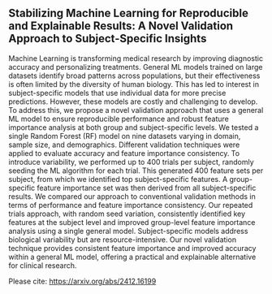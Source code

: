 ## Stabilizing Machine Learning for Reproducible and Explainable Results: A Novel Validation Approach to Subject-Specific Insights

Machine Learning is transforming medical research by improving diagnostic accuracy and personalizing treatments. General ML models trained on large datasets identify broad patterns across populations, but their effectiveness is often limited by the diversity of human biology. This has led to interest in subject-specific models that use individual data for more precise predictions. However, these models are costly and challenging to develop. To address this, we propose a novel validation approach that uses a general ML model to ensure reproducible performance and robust feature importance analysis at both group and subject-specific levels. We tested a single Random Forest (RF) model on nine datasets varying in domain, sample size, and demographics. Different validation techniques were applied to evaluate accuracy and feature importance consistency. To introduce variability, we performed up to 400 trials per subject, randomly seeding the ML algorithm for each trial. This generated 400 feature sets per subject, from which we identified top subject-specific features. A group-specific feature importance set was then derived from all subject-specific results. We compared our approach to conventional validation methods in terms of performance and feature importance consistency. Our repeated trials approach, with random seed variation, consistently identified key features at the subject level and improved group-level feature importance analysis using a single general model. Subject-specific models address biological variability but are resource-intensive. Our novel validation technique provides consistent feature importance and improved accuracy within a general ML model, offering a practical and explainable alternative for clinical research.

Please cite: https://arxiv.org/abs/2412.16199

